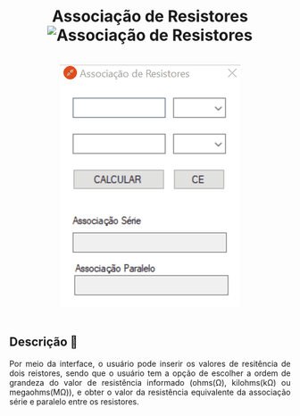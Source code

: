 <h1 align = "center">
  Associação de Resistores 
  <img ali = "wfaAssociacaoDeResistores" title = "Associação de Resistores" width="40" src = "https://www.iconbunny.com/icons/media/catalog/product/4/0/4093.12-resistor-i-icon-iconbunny.jpg"/>
</h1>

</br>

<div align = "center">
  <img ali = "wfaAssociacaoDeResistores" title = "Associação de Resistores" src = "src/wfaAssociacaoDeResistores.gif" />
</div>

</br>

<div>
    
## Descrição 📄
  
<p align = "justify"> Por meio da interface, o usuário pode inserir os valores de resitência de dois reistores, sendo que o usuário tem a opção de escolher a ordem de grandeza do valor de resistência informado (ohms(Ω), kilohms(kΩ) ou megaohms(MΩ)), e obter o valor da resistência equivalente da associação série e paralelo entre os resistores. </p>
</div>

##
